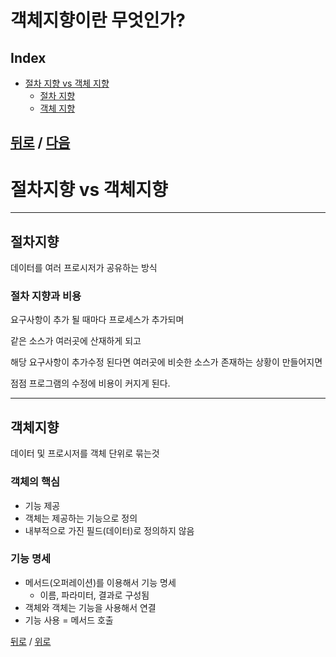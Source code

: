 # 객체지향이란 무엇인가?
## Index
* [절차 지향 vs 객체 지향](#절차지향-vs-객체지향)
  * [절차 지향](#절차지향)
  * [객체 지향](#객체지향)


 
[뒤로](README.md) / [다음](02_Polymorphism.md)
----


# 절차지향 vs 객체지향 

---
## 절차지향

데이터를 여러 프로시저가 공유하는 방식 

### 절차 지향과 비용

요구사항이 추가 될 때마다 프로세스가 추가되며

같은 소스가 여러곳에 산재하게 되고 

해당 요구사항이 추가수정 된다면 여러곳에 비슷한 소스가 존재하는 상황이 만들어지면

점점 프로그램의 수정에 비용이 커지게 된다.

---
## 객체지향

데이터 및 프로시저를 객체 단위로 묶는것

### 객체의 핵심

- 기능 제공
- 객체는 제공하는 기능으로 정의
- 내부적으로 가진 필드(데이터)로 정의하지 않음

### 기능 명세

- 메서드(오퍼레이션)를 이용해서 기능 명세
    - 이름, 파라미터, 결과로 구성됨
- 객체와 객체는 기능을 사용해서 연결
- 기능 사용 = 메서드 호출

[뒤로](README.md) / [위로](#Index)
